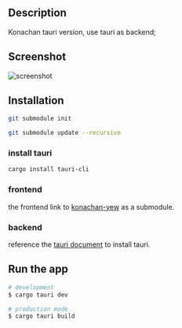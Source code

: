 ## Description
Konachan tauri version, use tauri as backend;


## Screenshot
![screenshot](./screenshot.gif)

## Installation

```bash
git submodule init

git submodule update --recursive
```
### install tauri
```bash
cargo install tauri-cli
```


### frontend
the frontend link to [konachan-yew](https://github.com/lf-wxp/konachan-yew) as a submodule.

### backend
reference the [tauri document](https://tauri.studio/docs/getting-started/setting-up-macos) to install tauri.

## Run the app

```bash
# development
$ cargo tauri dev

# production mode
$ cargo tauri build
```
